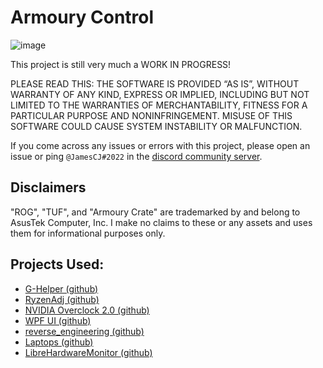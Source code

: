 # Armoury Control
![image](https://user-images.githubusercontent.com/20888782/221427936-e76840aa-aeaf-4517-a8bb-79b01f56fa36.png)

This project is still very much a WORK IN PROGRESS!

PLEASE READ THIS: THE SOFTWARE IS PROVIDED “AS IS”, WITHOUT WARRANTY OF ANY KIND, EXPRESS OR IMPLIED, INCLUDING BUT NOT LIMITED TO THE WARRANTIES OF MERCHANTABILITY, FITNESS FOR A PARTICULAR PURPOSE AND NONINFRINGEMENT. MISUSE OF THIS SOFTWARE COULD CAUSE SYSTEM INSTABILITY OR MALFUNCTION.

If you come across any issues or errors with this project, please open an issue or ping `@JamesCJ#2022` in the [discord community server](https://discord.gg/M3hVqnT4pQ). 

## Disclaimers
"ROG", "TUF", and "Armoury Crate" are trademarked by and belong to AsusTek Computer, Inc. I make no claims to these or any assets and uses them for informational purposes only.

## Projects Used:
- [G-Helper (github)](https://github.com/seerge/g-helper)  
- [RyzenAdj (github)](https://github.com/FlyGoat/RyzenAdj)  
- [NVIDIA Overclock 2.0 (github)](https://github.com/JamesCJ60/nvidia-overclock)  
- [WPF UI (github)](https://github.com/lepoco/wpfui)
- [reverse_engineering (github)](https://github.com/zllovesuki/reverse_engineering)  
- [Laptops (github)](https://github.com/ahahahahahMtnf/Laptops/tree/main/Asus/WMI)  
- [LibreHardwareMonitor (github)](https://github.com/LibreHardwareMonitor/LibreHardwareMonitor)
